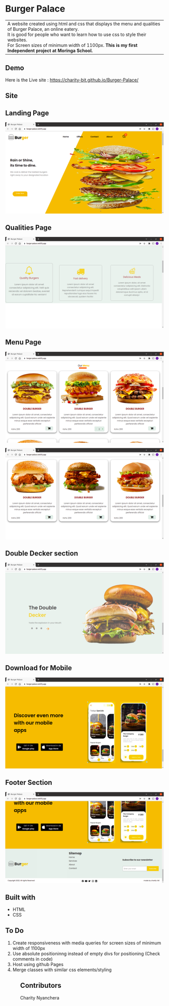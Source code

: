 # Burger Palace
<table>
  <tr>
    <td>A website created using html and css that displays the menu and qualities of Burger Palace, an online  eatery.<br>
    It is good for people who want to learn how to use css to style their websites.<br>
    For Screen sizes of minimum width of 1100px.<b>
     This is my first Independent project at Moringa School.
    </td>
  </tr>
  </table>
   
   ## Demo
   Here is the Live site : https://charity-bit.github.io/Burger-Palace/
   
   ## Site
   
   ## Landing Page
   
   ![](https://github.com/charity-bit/Burger-Palace/blob/main/assets/landing.png)
   
   ## Qualities Page

   ![](https://github.com/charity-bit/Burger-Palace/blob/main/assets/qualities.png)
   
   ## Menu Page
   
   ![](https://github.com/charity-bit/Burger-Palace/blob/main/assets/menu1.png)
   
   ![](https://github.com/charity-bit/Burger-Palace/blob/main/assets/menu2.png)
   
   ## Double Decker section
   
   ![](https://github.com/charity-bit/Burger-Palace/blob/main/assets/double.png)
   
   ## Download for Mobile
   
   ![](https://github.com/charity-bit/Burger-Palace/blob/main/assets/apps.png)
   
   ## Footer Section
   ![](https://github.com/charity-bit/Burger-Palace/blob/main/assets/footer.png)
   
   
   ## Built with 
   <ul>
  <li>HTML</li>
  <li>CSS</li>
 </ul>
 
 ##   To Do
 <ol>
  <li> Create responsiveness with media queries for screen sizes of minimum width of 1100px</li>
  <li>Use absolute positioninng instead of empty divs for positioning (Check comments in code)</li>
  <li>Host using github Pages</li>
  <li>Merge classes with similar css elements/styling </li>
  <ol>
    
   ## Contributors
  <a  href="https://github.com/charity-bit" style="text-decoration:none;">Charity Nyanchera</a>
    

   




   
